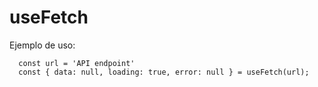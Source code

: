 # useFetch

Ejemplo de uso:
```
  const url = 'API endpoint'
  const { data: null, loading: true, error: null } = useFetch(url);
```
